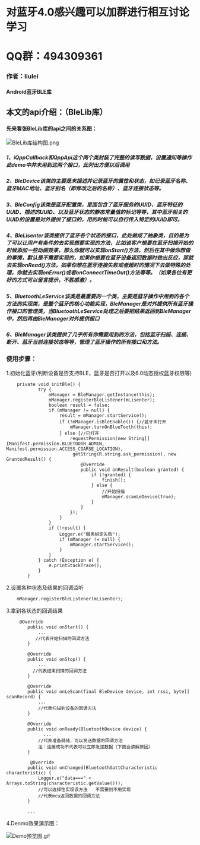 # 对蓝牙4.0感兴趣可以加群进行相互讨论学习<br>
# QQ群：494309361<br>

### 作者：liulei<br>
#### Android蓝牙BLE库<br>

## 本文的api介绍：（BleLib库）<br>
#### 先来看张BleLib库的api之间的关系图：
![BleLib库结构图.png](http://upload-images.jianshu.io/upload_images/3884117-2c5a0b95cda75158.png?imageMogr2/auto-orient/strip%7CimageView2/2/w/1240)
##### 1、iQppCallback和QppApi这个两个类封装了完整的读写数据，设置通知等操作   此demo中并未用到这两个接口，此列出方便以后调用<br>
##### 2、BleDevice该类的主要是来描述并记录蓝牙的属性和状态，如记录蓝牙名称、蓝牙MAC地址、蓝牙别名（即修改之后的名称）、蓝牙连接状态等。<br>
##### 3、BleConfig该类是蓝牙配置类，里面包含了蓝牙服务的UUID、蓝牙特征的UUID、描述的UUID、以及蓝牙状态的静态常量值的标记等等，其中蓝牙相关的UUID的设置是对外提供了接口的，用的时候可以自行传入特定的UUID即可。
##### 4、BleLisenter该类提供了蓝牙各个状态的接口，此处做成了抽象类，目的是为了可以让用户有条件的去实现想要实现的方法，比如说客户想要在蓝牙扫描开始的时候添加一些动画效果，那么你就可以实现onStart()方法，然后在其中做你想做的事情，默认是不需要实现的，如果你想要在蓝牙设备返回数据时做出反应，那就去实现onRead()方法，如果你想在蓝牙连接失败或者超时的情况下去做特殊的处理，你就去实现onError()或者onConnectTimeOut()方法等等。（如果各位有更好的方式可以留言提示，不胜感激）。<br>
##### 5、BluetoothLeService该类是最重要的一个类，主要是蓝牙操作中用到的各个方法的实现类，是整个蓝牙的核心功能实现，BleManager是对外提供所有蓝牙操作接口的管理类，当BluetoothLeService处理之后要把结果返回到BleManager中，然后再由BleManager对外提供接口<br>
##### 6、BleManager该类提供了几乎所有你需要用到的方法，包括蓝牙扫描、连接、断开、蓝牙当前连接状态等等，管理了蓝牙操作的所有接口和方法。<br>

### 使用步骤：
1.初始化蓝牙(判断设备是否支持BLE，蓝牙是否打开以及6.0动态授权蓝牙权限等)<br>


        private void initBle() {
                try {
                    mManager = BleManager.getInstance(this);
                    mManager.registerBleListener(mLisenter);
                    boolean result = false;
                    if (mManager != null) {
                        result = mManager.startService();
                        if (!mManager.isBleEnable()) {//蓝牙未打开
                            mManager.turnOnBlueTooth(this);
                        } else {//已打开
                            requestPermission(new String[]{Manifest.permission.BLUETOOTH_ADMIN, Manifest.permission.ACCESS_COARSE_LOCATION},
                             getString(R.string.ask_permission), new GrantedResult() {
                                @Override
                                public void onResult(boolean granted) {
                                    if (!granted) {
                                        finish();
                                    } else {
                                        //开始扫描
                                        mManager.scanLeDevice(true);
                                    }
                                }
                            });
                        }
                    }
                    if (!result) {
                        Logger.e("服务绑定失败");
                        if (mManager != null) {
                            mManager.startService();
                        }
                    }
                } catch (Exception e) {
                    e.printStackTrace();
                }
            }

2.设置各种状态及结果的回调监听<br>


        mManager.registerBleListener(mLisenter);

3.拿到各状态的回调结果<br>


         @Override
            public void onStart() {
                ...
               //代表开始扫描的回调方法
            }

            @Override
            public void onStop() {
                ...
              //代表结束扫描的回调方法
            }

            @Override
            public void onLeScan(final BleDevice device, int rssi, byte[] scanRecord) {
                ...
                //代表扫描到设备的回调方法
            }

            @Override
            public void onReady(BluetoothDevice device) {
                  ...
                //代表准备就绪，可以发送数据的回调方法
                注：连接成功不代表可以立即发送数据（下面会讲解原因）
            }

             @Override
            public void onChanged(BluetoothGattCharacteristic characteristic) {
                Logger.e("data===" + Arrays.toString(characteristic.getValue()));
                //可以选择性实现该方法   不需要则不用实现
                //代表mcu返回数据的回调方法
            }

            ...

4.Denmo效果演示图：<br>

![Demo预览图.gif](http://upload-images.jianshu.io/upload_images/3884117-49f080ad44b60946.gif?imageMogr2/auto-orient/strip)








































